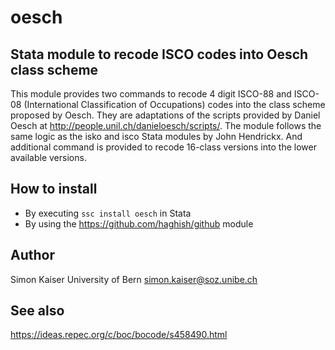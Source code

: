 # oesch
## Stata module to recode ISCO codes into Oesch class scheme
This module provides two commands to recode 4 digit ISCO-88 and ISCO-08 (International Classification of Occupations) codes into the class scheme proposed by Oesch. They are adaptations of the scripts provided by Daniel Oesch at http://people.unil.ch/danieloesch/scripts/. The module follows the same logic as the isko and isco Stata modules by John Hendrickx. And additional command is provided to recode 16-class versions into the lower available versions.

## How to install
- By executing `ssc install oesch` in Stata
- By using the https://github.com/haghish/github module

## Author
Simon Kaiser
University of Bern
simon.kaiser@soz.unibe.ch

## See also
https://ideas.repec.org/c/boc/bocode/s458490.html
